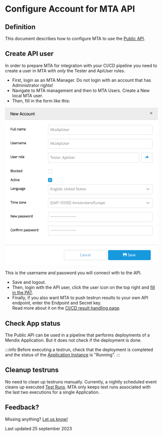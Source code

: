# Configure Account for MTA API

## Definition

This document describes how to configure MTA to use the [Public API](../../../api).

## Create API user

In order to prepare MTA for integration with your CI/CD pipeline you need to create a user in MTA with *only* the Tester and ApiUser roles. 

- First, login as an MTA Manager. Do not login with an account that has Administrator rights!
- Navigate to MTA management and then to MTA Users. Create a New local MTA user.
- Then, fill in the form like this:

![Create API user](../images/cicd-create-account.png)

This is the username and password you will connect with to the API. 

- Save and logout.
- Then, login with the API user, click the <i class="fal fa-user-circle"></i> user icon on the top right and [fill in the PAT](../configure-mta/access-mendix-model).
- Finally, if you also want MTA to push testrun results to your own API endpoint, enter the Endpoint and Secret key.<br/>Read more about it on the [CI/CD result handling page](cicd-result).

## Check App status
The Public API can be used in a pipeline that performs deployments of a Mendix Application. But it does not check if the deployment is done.

:::info 
Before executing a testrun, check that the deployment is completed and the status of the <a href="../../../mta/application-instance">Application Instance</a> is "Running".
:::

## Cleanup testruns
No need to clean up testruns manually. Currently, a nightly scheduled event cleans up executed [Test Runs](../../../mta/test-run). MTA only keeps test runs associated with the last two executions for a single Application. 

## Feedback?
Missing anything? [Let us know!](mailto:support@menditect.com)

Last updated 25 september 2023